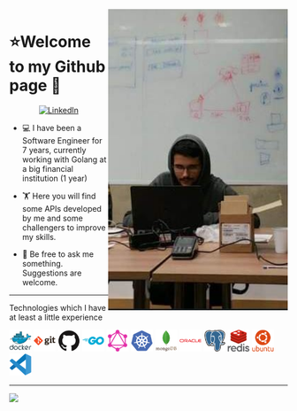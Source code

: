 <img src = "banner.JPG" width = "325px" align="right">

# ⭐Welcome to my Github page 🎉
<div id="badges" align=center>
<a href = "https://www.linkedin.com/in/aidansparapani/">
<img src ="https://img.shields.io/badge/LinkedIn-blue?style-for-the-badge&logo-linkedin&logoColor-white" title="LinkedIn" alt="LinkedIn">
</a>
</div>


- 💻 I have been a Software Engineer for 7 years, currently working with Golang at a big financial institution (1 year)

- 🏋️‍ Here you will find some APIs developed by me and some challengers to improve my skills.

- 🙌 Be free to ask me something. Suggestions are welcome.

---

Technologies which I have at least a little experience

<div>
<img src ="https://github.com/devicons/devicon/blob/master/icons/docker/docker-original-wordmark.svg" title="Docker" alt="Docker" width="40">
<img src ="https://github.com/devicons/devicon/blob/master/icons/git/git-original-wordmark.svg" title="Git" alt="Git" width="40">
<img src ="https://github.com/devicons/devicon/blob/master/icons/github/github-original.svg" title="Github" alt="Github" width="40">
<img src ="https://github.com/devicons/devicon/blob/master/icons/go/go-original-wordmark.svg" title="Golang" alt="Golang" width="40">
<img src ="https://github.com/devicons/devicon/blob/master/icons/graphql/graphql-plain.svg" title="GraphQL" alt="GraphQL" width="40">
<img src ="https://github.com/devicons/devicon/blob/master/icons/kubernetes/kubernetes-plain.svg" title="Kubernetes" alt="Kubernetes" width="40">
<img src ="https://github.com/devicons/devicon/blob/master/icons/mongodb/mongodb-original-wordmark.svg" title="MongoDB" alt="MongoDB" width="40">
<img src ="https://github.com/devicons/devicon/blob/master/icons/oracle/oracle-original.svg" title="Oracle" alt="Oracle" width="40">
<img src ="https://github.com/devicons/devicon/blob/master/icons/postgresql/postgresql-original.svg" title="PostgreSQL" alt="PostgreSQL" width="40">
<img src ="https://github.com/devicons/devicon/blob/master/icons/redis/redis-original-wordmark.svg" title="Redis" alt="Redis" width="40">
<img src ="https://github.com/devicons/devicon/blob/master/icons/ubuntu/ubuntu-plain-wordmark.svg" title="Ubuntu" alt="Ubuntu" width="40">
<img src ="https://github.com/devicons/devicon/blob/master/icons/vscode/vscode-original.svg" title="Ubuntu" alt="Ubuntu" width="40">
</div>

---

<img src = "https://github-readme-stats.vercel.app/api?username=Sparapani&show_icons=true&theme=midnight-purple&count_private=true" width = "405px">
